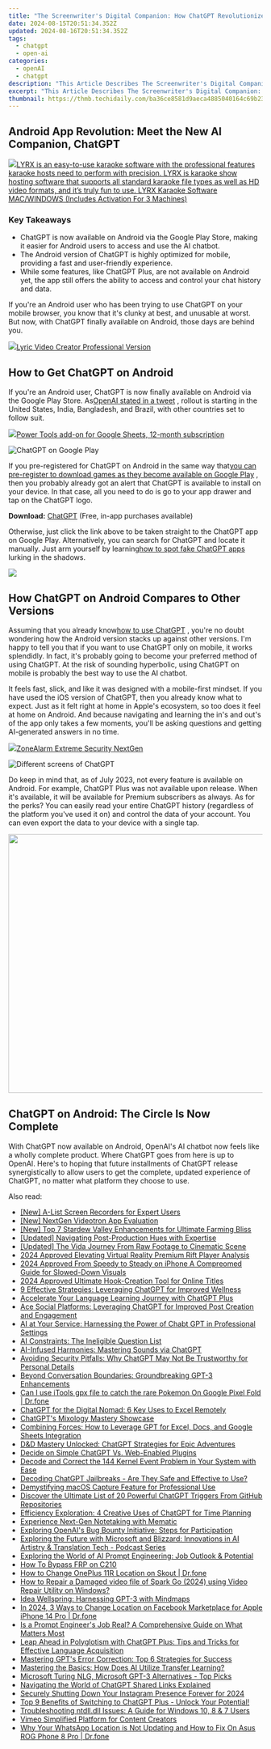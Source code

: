 ```yaml
---
title: "The Screenwriter's Digital Companion: How ChatGPT Revolutionizes Gaming Narratives"
date: 2024-08-15T20:51:34.352Z
updated: 2024-08-16T20:51:34.352Z
tags:
  - chatgpt
  - open-ai
categories:
  - openAI
  - chatgpt
description: "This Article Describes The Screenwriter's Digital Companion: How ChatGPT Revolutionizes Gaming Narratives"
excerpt: "This Article Describes The Screenwriter's Digital Companion: How ChatGPT Revolutionizes Gaming Narratives"
thumbnail: https://thmb.techidaily.com/ba36ce8581d9aeca4885040164c69b231f981ce3ecccb14f708699fb82e550c8.jpg
---
```


## Android App Revolution: Meet the New AI Companion, ChatGPT

<!-- affiliate ads begin -->
<a href="https://shop.pcdj.com/order/checkout.php?PRODS=4698998&QTY=1&AFFILIATE=108875&CART=1"> <img src="https://secure.avangate.com/images/merchant/47f4b6321e9fd8e8f7326a6adc1a7c1e/products/MacBook_Pro_lyrx-withsinger-tv.png" border="0">LYRX is an easy-to-use karaoke software with the professional features karaoke hosts need to perform with precision. LYRX is karaoke show hosting software that supports all standard karaoke file types as well as HD video formats, and it’s truly fun to use. 
LYRX Karaoke Software MAC/WINDOWS (Includes Activation For 3 Machines)</a>
<!-- affiliate ads end -->
### Key Takeaways

* ChatGPT is now available on Android via the Google Play Store, making it easier for Android users to access and use the AI chatbot.
* The Android version of ChatGPT is highly optimized for mobile, providing a fast and user-friendly experience.
* While some features, like ChatGPT Plus, are not available on Android yet, the app still offers the ability to access and control your chat history and data.

 If you're an Android user who has been trying to use ChatGPT on your mobile browser, you know that it's clunky at best, and unusable at worst. But now, with ChatGPT finally available on Android, those days are behind you.

<!-- affiliate ads begin -->
<a href="https://secure.2checkout.com/order/checkout.php?PRODS=11224199&QTY=1&AFFILIATE=108875&CART=1"><img src="https://secure.avangate.com/images/merchant/e09fdffe648a30658a9657bbed7b2388/products/copy_boxshot_lyricvideo.png" border="0">Lyric Video Creator Professional Version</a>
<!-- affiliate ads end -->
## How to Get ChatGPT on Android

 If you're an Android user, ChatGPT is now finally available on Android via the Google Play Store. As[OpenAI stated in a tweet](https://twitter.com/OpenAI/status/1683854695398522881) , rollout is starting in the United States, India, Bangladesh, and Brazil, with other countries set to follow suit.

<!-- affiliate ads begin -->
<a href="https://secure.2checkout.com/order/checkout.php?PRODS=4721564&QTY=1&AFFILIATE=108875&CART=1"><img src="https://secure.avangate.com/images/merchant/c14a8df1e1b4d5297e9cb30cb34d5a00/products/copy_power-tools-48.png" border="0">Power Tools add-on for Google Sheets, 12-month subscription</a>
<!-- affiliate ads end -->
![ChatGPT on Google Play](https://static1.makeuseofimages.com/wordpress/wp-content/uploads/wm/2023/07/chatgpt-google-play-1.jpg)

 If you pre-registered for ChatGPT on Android in the same way that[you can pre-register to download games as they become available on Google Play](https://www.makeuseof.com/pre-register-games-google-play-store/) , then you probably already got an alert that ChatGPT is available to install on your device. In that case, all you need to do is go to your app drawer and tap on the ChatGPT logo.

**Download:** [ChatGPT](https://www.anrdoezrs.net/links/7251228/type/dlg/sid/UUmuoUeUpU2028180/https://play.google.com/store/apps/details?id=com.openai.chatgpt&hl=en&gl=US) (Free, in-app purchases available)

 Otherwise, just click the link above to be taken straight to the ChatGPT app on Google Play. Alternatively, you can search for ChatGPT and locate it manually. Just arm yourself by learning[how to spot fake ChatGPT apps](https://www.makeuseof.com/how-to-spot-fake-chatgpt-app-on-apple-app-store/) lurking in the shadows.

<!-- affiliate ads begin -->
<a href="https://secure.2checkout.com/order/checkout.php?PRODS=33729450&QTY=1&AFFILIATE=108875&CART=1"><img src="https://secure.avangate.com/images/merchant/7f687767ccf20fcea1c9dc4a5adc2326/Digisigner_banner_728_x_90_color_version.png" border="0"></a>
<!-- affiliate ads end -->
## How ChatGPT on Android Compares to Other Versions

 Assuming that you already know[how to use ChatGPT](https://www.makeuseof.com/how-to-use-chatgpt-by-openai) , you're no doubt wondering how the Android version stacks up against other versions. I'm happy to tell you that if you want to use ChatGPT only on mobile, it works splendidly. In fact, it's probably going to become your preferred method of using ChatGPT. At the risk of sounding hyperbolic, using ChatGPT on mobile is probably the best way to use the AI chatbot.

 It feels fast, slick, and like it was designed with a mobile-first mindset. If you have used the iOS version of ChatGPT, then you already know what to expect. Just as it felt right at home in Apple's ecosystem, so too does it feel at home on Android. And because navigating and learning the in's and out's of the app only takes a few moments, you'll be asking questions and getting AI-generated answers in no time.

<!-- affiliate ads begin -->
<a href="https://estore.zonealarm.com/order/checkout.php?PRODS=36245101&QTY=1&AFFILIATE=108875&CART=1"><img src="https://sc1.checkpoint.com/sc1/za/images/boxes/zang_box_trust.png" border="0">ZoneAlarm Extreme Security NextGen</a>
<!-- affiliate ads end -->
![Different screens of ChatGPT](https://static1.makeuseofimages.com/wordpress/wp-content/uploads/wm/2023/07/chatgpt-android-overview.png)

 Do keep in mind that, as of July 2023, not every feature is available on Android. For example, ChatGPT Plus was not available upon release. When it's available, it will be available for Premium subscribers as always. As for the perks? You can easily read your entire ChatGPT history (regardless of the platform you've used it on) and control the data of your account. You can even export the data to your device with a single tap.

<!-- affiliate ads begin -->
<a href="https://ephamedtechinc.pxf.io/c/5597632/2095369/26400" target="_top" id="2095369"><img src="//a.impactradius-go.com/display-ad/26400-2095369" border="0" alt="" width="1024" height="512"/></a><img height="0" width="0" src="https://imp.pxf.io/i/5597632/2095369/26400" style="position:absolute;visibility:hidden;" border="0" />
<!-- affiliate ads end -->
## ChatGPT on Android: The Circle Is Now Complete

 With ChatGPT now available on Android, OpenAI's AI chatbot now feels like a wholly complete product. Where ChatGPT goes from here is up to OpenAI. Here's to hoping that future installments of ChatGPT release synergistically to allow users to get the complete, updated experience of ChatGPT, no matter what platform they choose to use.


<ins class="adsbygoogle"
     style="display:block"
     data-ad-format="autorelaxed"
     data-ad-client="ca-pub-7571918770474297"
     data-ad-slot="1223367746"></ins>



<ins class="adsbygoogle"
     style="display:block"
     data-ad-client="ca-pub-7571918770474297"
     data-ad-slot="8358498916"
     data-ad-format="auto"
     data-full-width-responsive="true"></ins>

<span class="atpl-alsoreadstyle">Also read:</span>
<div><ul>
<li><a href="https://screen-mirroring-recording.techidaily.com/new-a-list-screen-recorders-for-expert-users/"><u>[New] A-List Screen Recorders for Expert Users</u></a></li>
<li><a href="https://extra-approaches.techidaily.com/new-nextgen-videotron-app-evaluation/"><u>[New] NextGen Videotron App Evaluation</u></a></li>
<li><a href="https://video-capture.techidaily.com/new-top-7-stardew-valley-enhancements-for-ultimate-farming-bliss/"><u>[New] Top 7 Stardew Valley Enhancements for Ultimate Farming Bliss</u></a></li>
<li><a href="https://extra-skills.techidaily.com/updated-navigating-post-production-hues-with-expertise/"><u>[Updated] Navigating Post-Production Hues with Expertise</u></a></li>
<li><a href="https://some-guidance.techidaily.com/updated-the-vida-journey-from-raw-footage-to-cinematic-scene/"><u>[Updated] The Vida Journey  From Raw Footage to Cinematic Scene</u></a></li>
<li><a href="https://article-posts.techidaily.com/2024-approved-elevating-virtual-reality-premium-rift-player-analysis/"><u>2024 Approved  Elevating Virtual Reality  Premium Rift Player Analysis</u></a></li>
<li><a href="https://some-knowledge.techidaily.com/2024-approved-from-speedy-to-steady-on-iphone-a-compreomed-guide-for-slowed-down-visuals/"><u>2024 Approved  From Speedy to Steady on iPhone  A Compreomed Guide for Slowed-Down Visuals</u></a></li>
<li><a href="https://some-approaches.techidaily.com/2024-approved-ultimate-hook-creation-tool-for-online-titles/"><u>2024 Approved  Ultimate Hook-Creation Tool for Online Titles</u></a></li>
<li><a href="https://tech-hub.techidaily.com/9-effective-strategies-leveraging-chatgpt-for-improved-wellness/"><u>9 Effective Strategies: Leveraging ChatGPT for Improved Wellness</u></a></li>
<li><a href="https://tech-hub.techidaily.com/accelerate-your-language-learning-journey-with-chatgpt-plus/"><u>Accelerate Your Language Learning Journey with ChatGPT Plus</u></a></li>
<li><a href="https://tech-hub.techidaily.com/ace-social-platforms-leveraging-chatgpt-for-improved-post-creation-and-engagement/"><u>Ace Social Platforms: Leveraging ChatGPT for Improved Post Creation and Engagement</u></a></li>
<li><a href="https://tech-hub.techidaily.com/ai-at-your-service-harnessing-the-power-of-chabt-gpt-in-professional-settings/"><u>AI at Your Service: Harnessing the Power of Chabt GPT in Professional Settings</u></a></li>
<li><a href="https://tech-hub.techidaily.com/ai-constraints-the-ineligible-question-list/"><u>AI Constraints: The Ineligible Question List</u></a></li>
<li><a href="https://tech-hub.techidaily.com/ai-infused-harmonies-mastering-sounds-via-chatgpt/"><u>AI-Infused Harmonies: Mastering Sounds via ChatGPT</u></a></li>
<li><a href="https://tech-hub.techidaily.com/avoiding-security-pitfalls-why-chatgpt-may-not-be-trustworthy-for-personal-details/"><u>Avoiding Security Pitfalls: Why ChatGPT May Not Be Trustworthy for Personal Details</u></a></li>
<li><a href="https://tech-hub.techidaily.com/beyond-conversation-boundaries-groundbreaking-gpt-3-enhancements/"><u>Beyond Conversation Boundaries: Groundbreaking GPT-3 Enhancements</u></a></li>
<li><a href="https://pokemon-go-android.techidaily.com/can-i-use-itools-gpx-file-to-catch-the-rare-pokemon-on-google-pixel-fold-drfone-by-drfone-virtual-android/"><u>Can I use iTools gpx file to catch the rare Pokemon On Google Pixel Fold | Dr.fone</u></a></li>
<li><a href="https://tech-hub.techidaily.com/chatgpt-for-the-digital-nomad-6-key-uses-to-excel-remotely/"><u>ChatGPT for the Digital Nomad: 6 Key Uses to Excel Remotely</u></a></li>
<li><a href="https://tech-hub.techidaily.com/chatgpts-mixology-mastery-showcase/"><u>ChatGPT's Mixology Mastery Showcase</u></a></li>
<li><a href="https://tech-hub.techidaily.com/combining-forces-how-to-leverage-gpt-for-excel-docs-and-google-sheets-integration/"><u>Combining Forces: How to Leverage GPT for Excel, Docs, and Google Sheets Integration</u></a></li>
<li><a href="https://tech-hub.techidaily.com/dandd-mastery-unlocked-chatgpt-strategies-for-epic-adventures/"><u>D&D Mastery Unlocked: ChatGPT Strategies for Epic Adventures</u></a></li>
<li><a href="https://tech-haven.techidaily.com/decide-on-simple-chatgpt-vs-web-enabled-plugins/"><u>Decide on Simple ChatGPT Vs. Web-Enabled Plugins</u></a></li>
<li><a href="https://win-howtos.techidaily.com/decode-and-correct-the-144-kernel-event-problem-in-your-system-with-ease/"><u>Decode and Correct the 144 Kernel Event Problem in Your System with Ease</u></a></li>
<li><a href="https://tech-hub.techidaily.com/decoding-chatgpt-jailbreaks-are-they-safe-and-effective-to-use/"><u>Decoding ChatGPT Jailbreaks - Are They Safe and Effective to Use?</u></a></li>
<li><a href="https://remote-screen-capture.techidaily.com/demystifying-macos-capture-feature-for-professional-use/"><u>Demystifying macOS Capture Feature for Professional Use</u></a></li>
<li><a href="https://tech-hub.techidaily.com/discover-the-ultimate-list-of-20-powerful-chatgpt-triggers-from-github-repositories/"><u>Discover the Ultimate List of 20 Powerful ChatGPT Triggers From GitHub Repositories</u></a></li>
<li><a href="https://tech-hub.techidaily.com/efficiency-exploration-4-creative-uses-of-chatgpt-for-time-planning/"><u>Efficiency Exploration: 4 Creative Uses of ChatGPT for Time Planning</u></a></li>
<li><a href="https://extra-tips.techidaily.com/experience-next-gen-notetaking-with-mematic/"><u>Experience Next-Gen Notetaking with Mematic</u></a></li>
<li><a href="https://tech-hub.techidaily.com/exploring-openais-bug-bounty-initiative-steps-for-participation/"><u>Exploring OpenAI's Bug Bounty Initiative: Steps for Participation</u></a></li>
<li><a href="https://tech-hub.techidaily.com/exploring-the-future-with-microsoft-and-blizzard-innovations-in-ai-artistry-and-translation-tech-podcast-series/"><u>Exploring the Future with Microsoft and Blizzard: Innovations in AI Artistry & Translation Tech - Podcast Series</u></a></li>
<li><a href="https://tech-hub.techidaily.com/exploring-the-world-of-ai-prompt-engineering-job-outlook-and-potential/"><u>Exploring the World of AI Prompt Engineering: Job Outlook & Potential</u></a></li>
<li><a href="https://phone-solutions.techidaily.com/how-to-bypass-frp-on-c210-by-drfone-android-unlock-remove-google-frp/"><u>How To Bypass FRP on C210</u></a></li>
<li><a href="https://location-social.techidaily.com/how-to-change-oneplus-11r-location-on-skout-drfone-by-drfone-virtual-android/"><u>How to Change OnePlus 11R Location on Skout | Dr.fone</u></a></li>
<li><a href="https://blog-min.techidaily.com/how-to-repair-a-damaged-video-file-of-spark-go-2024-using-video-repair-utility-on-windows-by-stellar-video-repair-mobile-video-repair/"><u>How to Repair a Damaged video file of Spark Go (2024) using Video Repair Utility on Windows?</u></a></li>
<li><a href="https://tech-hub.techidaily.com/idea-wellspring-harnessing-gpt-3-with-mindmaps/"><u>Idea Wellspring: Harnessing GPT-3 with Mindmaps</u></a></li>
<li><a href="https://fake-location.techidaily.com/in-2024-3-ways-to-change-location-on-facebook-marketplace-for-apple-iphone-14-pro-drfone-by-drfone-virtual-ios/"><u>In 2024, 3 Ways to Change Location on Facebook Marketplace for Apple iPhone 14 Pro | Dr.fone</u></a></li>
<li><a href="https://tech-hub.techidaily.com/is-a-prompt-engineers-job-real-a-comprehensive-guide-on-what-matters-most/"><u>Is a Prompt Engineer's Job Real? A Comprehensive Guide on What Matters Most</u></a></li>
<li><a href="https://tech-hub.techidaily.com/leap-ahead-in-polyglotism-with-chatgpt-plus-tips-and-tricks-for-effective-language-acquisition/"><u>Leap Ahead in Polyglotism with ChatGPT Plus: Tips and Tricks for Effective Language Acquisition</u></a></li>
<li><a href="https://tech-hub.techidaily.com/mastering-gpts-error-correction-top-6-strategies-for-success/"><u>Mastering GPT's Error Correction: Top 6 Strategies for Success</u></a></li>
<li><a href="https://tech-hub.techidaily.com/mastering-the-basics-how-does-ai-utilize-transfer-learning/"><u>Mastering the Basics: How Does AI Utilize Transfer Learning?</u></a></li>
<li><a href="https://tech-hub.techidaily.com/microsoft-turing-nlg-microsoft-gpt-3-alternatives-top-picks/"><u>Microsoft Turing NLG, Microsoft GPT-3 Alternatives - Top Picks</u></a></li>
<li><a href="https://tech-hub.techidaily.com/navigating-the-world-of-chatgpt-shared-links-explained/"><u>Navigating the World of ChatGPT Shared Links Explained</u></a></li>
<li><a href="https://instagram-video-files.techidaily.com/securely-shutting-down-your-instagram-presence-forever-for-2024/"><u>Securely Shutting Down Your Instagram Presence Forever for 2024</u></a></li>
<li><a href="https://tech-hub.techidaily.com/1722185064415-top-9-benefits-of-switching-to-chatgpt-plus-unlock-your-potential/"><u>Top 9 Benefits of Switching to ChatGPT Plus - Unlock Your Potential!</u></a></li>
<li><a href="https://tech-recovery.techidaily.com/troubleshooting-ntdlldll-issues-a-guide-for-windows-10-8-and-7-users/"><u>Troubleshooting ntdll.dll Issues: A Guide for Windows 10, 8 & 7 Users</u></a></li>
<li><a href="https://vimeo-videos.techidaily.com/vimeo-simplified-platform-for-content-creators/"><u>Vimeo Simplified  Platform for Content Creators</u></a></li>
<li><a href="https://location-social.techidaily.com/why-your-whatsapp-location-is-not-updating-and-how-to-fix-on-asus-rog-phone-8-pro-drfone-by-drfone-virtual-android/"><u>Why Your WhatsApp Location is Not Updating and How to Fix On Asus ROG Phone 8 Pro | Dr.fone</u></a></li>
</ul></div>

